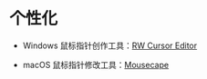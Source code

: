 # 个性化
- Windows 鼠标指针创作工具：[RW Cursor Editor](<http://www.rw-designer.com/cursor-maker>)

- macOS 鼠标指针修改工具：[Mousecape](<https://github.com/alexzielenski/Mousecape>)


